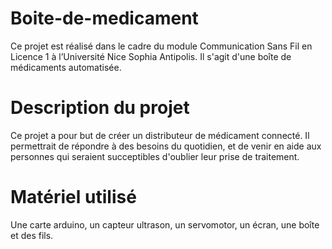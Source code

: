 # Boite-de-medicament
Ce projet est réalisé dans le cadre du module Communication Sans Fil en Licence 1 à l’Université Nice Sophia Antipolis.
Il s'agit d'une boîte de médicaments automatisée.


# Description du projet
Ce projet a pour but de créer un distributeur de médicament connecté.
Il permettrait de répondre à des besoins du quotidien, et de venir en aide aux personnes qui seraient succeptibles d'oublier leur prise de traitement.


# Matériel utilisé 
Une carte arduino,
un capteur ultrason, 
un servomotor, 
un écran, 
une boîte 
et 
des fils.
